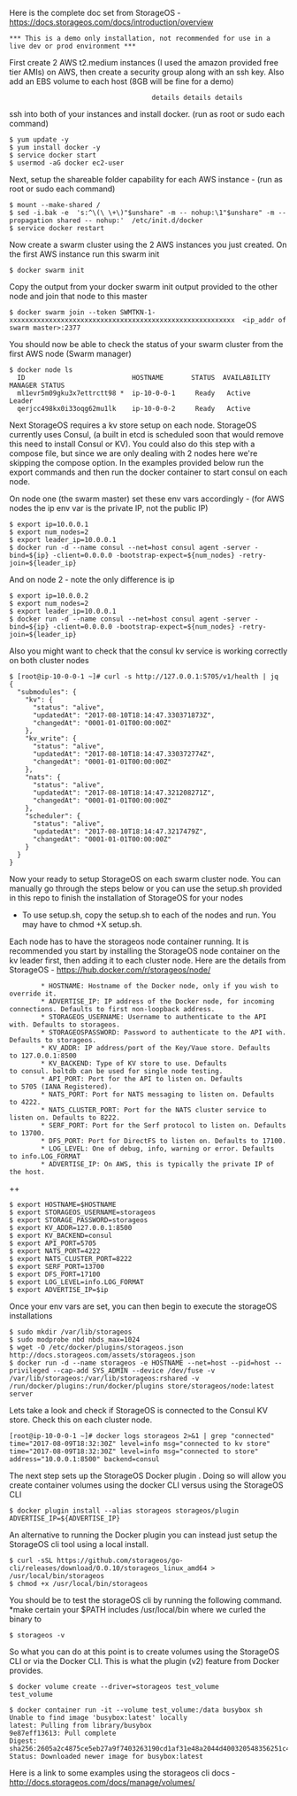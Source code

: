 Here is the complete doc set from StorageOS - https://docs.storageos.com/docs/introduction/overview

    *** This is a demo only installation, not recommended for use in a live dev or prod environment ***

First create 2 AWS t2.medium instances (I used the amazon provided free tier AMIs) on AWS,  then create a security group along with an ssh key.  Also add an EBS volume to each host (8GB will be fine for a demo)

                                        details details details

ssh into both of your instances and install docker.  (run as root or sudo each command)

    $ yum update -y
    $ yum install docker -y
    $ service docker start 
    $ usermod -aG docker ec2-user

Next, setup the shareable folder capability for each AWS instance - (run as root or sudo each command)

    $ mount --make-shared /
    $ sed -i.bak -e  's:^\(\ \+\)"$unshare" -m -- nohup:\1"$unshare" -m --propagation shared -- nohup:'  /etc/init.d/docker
    $ service docker restart

Now create a swarm cluster using the 2 AWS instances you just created. On the first AWS instance run this swarm init

    $ docker swarm init

Copy the output from your docker swarm init output provided to the other node and join that node to this master

    $ docker swarm join --token SWMTKN-1-xxxxxxxxxxxxxxxxxxxxxxxxxxxxxxxxxxxxxxxxxxxxxxxxxxxxxxxxx  <ip_addr of swarm master>:2377

You should now be able to check the status of your swarm cluster from the first AWS node (Swarm manager) 

    $ docker node ls
      ID                           HOSTNAME       STATUS  AVAILABILITY  MANAGER STATUS
      ml1evr5m09gku3x7ettrctt98 *  ip-10-0-0-1     Ready   Active         Leader
      qerjcc498kx0i33oqg62mu1lk    ip-10-0-0-2     Ready   Active  

Next StorageOS requires a kv store setup on each node.  StorageOS currently uses Consul, (a built in etcd is scheduled soon that would remove this need to install Consul or KV).   You could also do this step with a compose file, but since we are only dealing with 2 nodes here we're skipping the compose option.   In the examples provided below run the export commands and then run the docker container to start  consul on each node.

On node one (the swarm master) set these env vars accordingly - (for AWS nodes the ip env var is the private IP, not the public IP)

    $ export ip=10.0.0.1
    $ export num_nodes=2
    $ export leader_ip=10.0.0.1
    $ docker run -d --name consul --net=host consul agent -server -bind=${ip} -client=0.0.0.0 -bootstrap-expect=${num_nodes} -retry-join=${leader_ip}

And on node 2 - note the only difference is ip

    $ export ip=10.0.0.2
    $ export num_nodes=2
    $ export leader_ip=10.0.0.1
    $ docker run -d --name consul --net=host consul agent -server -bind=${ip} -client=0.0.0.0 -bootstrap-expect=${num_nodes} -retry-join=${leader_ip}
    
Also you might want to check that the consul kv service is working correctly on both cluster nodes
    
    $ [root@ip-10-0-0-1 ~]# curl -s http://127.0.0.1:5705/v1/health | jq
    {
      "submodules": {
        "kv": {
          "status": "alive",
          "updatedAt": "2017-08-10T18:14:47.330371873Z",
          "changedAt": "0001-01-01T00:00:00Z"
        },
        "kv_write": {
          "status": "alive",
          "updatedAt": "2017-08-10T18:14:47.330372774Z",
          "changedAt": "0001-01-01T00:00:00Z"
        },
        "nats": {
          "status": "alive",
          "updatedAt": "2017-08-10T18:14:47.321208271Z",
          "changedAt": "0001-01-01T00:00:00Z"
        },
        "scheduler": {
          "status": "alive",
          "updatedAt": "2017-08-10T18:14:47.3217479Z",
          "changedAt": "0001-01-01T00:00:00Z"
        }
      }
    }

Now your ready to setup StorageOS on each swarm cluster node.  You can manually go through the steps below or you can use the setup.sh provided in this repo to finish the installation of StorageOS for your nodes
 
- To use setup.sh, copy the setup.sh to each of the nodes and run.  You may have to chmod +X setup.sh. 
 
Each node has to have the storageos node container running.  It is recommended you start by installing the StorageOS node container on the      kv leader first, then adding it to each cluster node.  Here are the details from StorageOS - https://hub.docker.com/r/storageos/node/

            * HOSTNAME: Hostname of the Docker node, only if you wish to override it.
            * ADVERTISE_IP: IP address of the Docker node, for incoming connections. Defaults to first non-loopback address.
            * STORAGEOS_USERNAME: Username to authenticate to the API with. Defaults to storageos.
            * STORAGEOSPASSWORD: Password to authenticate to the API with. Defaults to storageos.
            * KV_ADDR: IP address/port of the Key/Vaue store. Defaults to 127.0.0.1:8500
            * KV_BACKEND: Type of KV store to use. Defaults to consul. boltdb can be used for single node testing.
            * API_PORT: Port for the API to listen on. Defaults to 5705 (IANA Registered).
            * NATS_PORT: Port for NATS messaging to listen on. Defaults to 4222.
            * NATS_CLUSTER_PORT: Port for the NATS cluster service to listen on. Defaults to 8222.
            * SERF_PORT: Port for the Serf protocol to listen on. Defaults to 13700.
            * DFS_PORT: Port for DirectFS to listen on. Defaults to 17100.
            * LOG_LEVEL: One of debug, info, warning or error. Defaults to info.LOG_FORMAT
            * ADVERTISE_IP: On AWS, this is typically the private IP of the host. 
++

    $ export HOSTNAME=$HOSTNAME
    $ export STORAGEOS_USERNAME=storageos
    $ export STORAGE_PASSWORD=storageos
    $ export KV_ADDR=127.0.0.1:8500
    $ export KV_BACKEND=consul
    $ export API_PORT=5705
    $ export NATS_PORT=4222
    $ export NATS_CLUSTER_PORT=8222
    $ export SERF_PORT=13700
    $ export DFS_PORT=17100
    $ export LOG_LEVEL=info.LOG_FORMAT
    $ export ADVERTISE_IP=$ip

Once your env vars are set, you can then begin to execute the storageOS installations

    $ sudo mkdir /var/lib/storageos
    $ sudo modprobe nbd nbds_max=1024
    $ wget -O /etc/docker/plugins/storageos.json http://docs.storageos.com/assets/storageos.json
    $ docker run -d --name storageos -e HOSTNAME --net=host --pid=host --privileged --cap-add SYS_ADMIN --device /dev/fuse -v /var/lib/storageos:/var/lib/storageos:rshared -v /run/docker/plugins:/run/docker/plugins store/storageos/node:latest server

Lets take a look and check if StorageOS is connected to the Consul KV store.  Check this on each cluster node.

    [root@ip-10-0-0-1 ~]# docker logs storageos 2>&1 | grep "connected"
    time="2017-08-09T18:32:30Z" level=info msg="connected to kv store" 
    time="2017-08-09T18:32:30Z" level=info msg="connected to store" address="10.0.0.1:8500" backend=consul 

The next step sets up the StorageOS Docker plugin . Doing so will allow you create container volumes using the docker CLI versus using the StorageOS CLI

    $ docker plugin install --alias storageos storageos/plugin ADVERTISE_IP=${ADVERTISE_IP}

An alternative to running the Docker plugin you can instead just setup the StorageOS cli tool using a local install. 

    $ curl -sSL https://github.com/storageos/go-cli/releases/download/0.0.10/storageos_linux_amd64 > /usr/local/bin/storageos
    $ chmod +x /usr/local/bin/storageos

You should be to test the storageOS cli by running the following command. *make certain your $PATH includes /usr/local/bin where we curled the binary to

    $ storageos -v

So what you can do at this point is to create volumes using the StorageOS CLI or via the Docker CLI.  This is what the plugin (v2)         feature from Docker provides.

    $ docker volume create --driver=storageos test_volume
    test_volume

    $ docker container run -it --volume test_volume:/data busybox sh
    Unable to find image 'busybox:latest' locally
    latest: Pulling from library/busybox
    9e87eff13613: Pull complete 
    Digest: sha256:2605a2c4875ce5eb27a9f7403263190cd1af31e48a2044d400320548356251c4
    Status: Downloaded newer image for busybox:latest

Here is a link to some examples using the storageos cli docs - http://docs.storageos.com/docs/manage/volumes/

